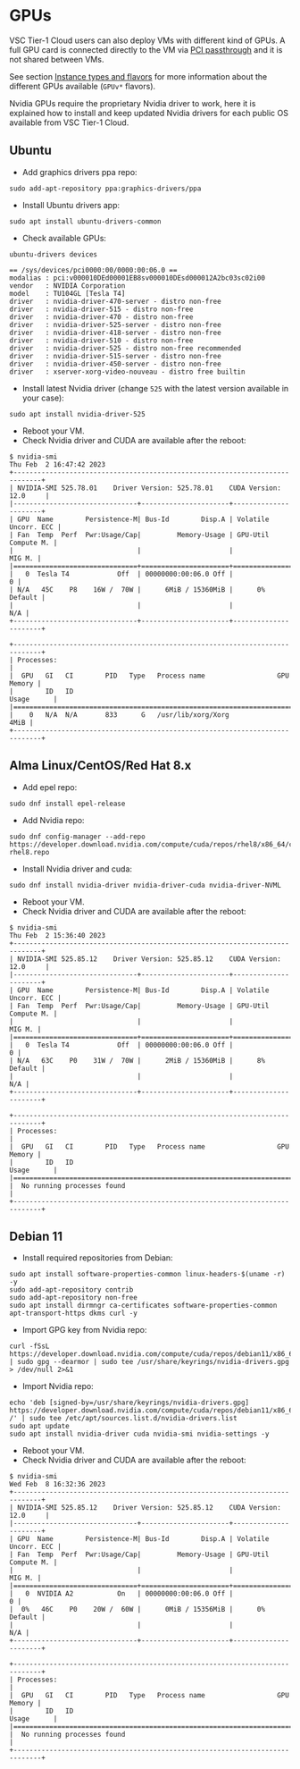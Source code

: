# GPUs

VSC Tier-1 Cloud users can also deploy VMs with different kind of GPUs.
A full GPU card is connected directly to the VM via
[PCI passthrough](https://libvirt.org/docs/libvirt-appdev-guide-python/en-US/html/libvirt_application_development_guide_using_python-Guest_Domains-Device_Config-PCI_Pass.html)
and it is not shared between VMs.

See section [Instance types and flavors](flavors.md#instance-types-and-flavors)
for more information about the different GPUs available (`GPUv*` flavors).

Nvidia GPUs require the proprietary Nvidia driver to work, here it is explained how to install
and keep updated Nvidia drivers for each public OS available from VSC Tier-1 Cloud.

## Ubuntu
* Add graphics drivers ppa repo:
```shell
sudo add-apt-repository ppa:graphics-drivers/ppa
```

* Install Ubuntu drivers app:
```shell
sudo apt install ubuntu-drivers-common
```
     
* Check available GPUs:

```shell
ubuntu-drivers devices
```

```console
== /sys/devices/pci0000:00/0000:00:06.0 ==
modalias : pci:v000010DEd00001EB8sv000010DEsd000012A2bc03sc02i00
vendor   : NVIDIA Corporation
model    : TU104GL [Tesla T4]
driver   : nvidia-driver-470-server - distro non-free
driver   : nvidia-driver-515 - distro non-free
driver   : nvidia-driver-470 - distro non-free
driver   : nvidia-driver-525-server - distro non-free
driver   : nvidia-driver-418-server - distro non-free
driver   : nvidia-driver-510 - distro non-free
driver   : nvidia-driver-525 - distro non-free recommended
driver   : nvidia-driver-515-server - distro non-free
driver   : nvidia-driver-450-server - distro non-free
driver   : xserver-xorg-video-nouveau - distro free builtin
```

* Install latest Nvidia driver (change `525` with the latest version available in your case):
```shell
sudo apt install nvidia-driver-525
```

* Reboot your VM.
* Check Nvidia driver and CUDA are available after the reboot:
```console
$ nvidia-smi
Thu Feb  2 16:47:42 2023
+-----------------------------------------------------------------------------+
| NVIDIA-SMI 525.78.01    Driver Version: 525.78.01    CUDA Version: 12.0     |
|-------------------------------+----------------------+----------------------+
| GPU  Name        Persistence-M| Bus-Id        Disp.A | Volatile Uncorr. ECC |
| Fan  Temp  Perf  Pwr:Usage/Cap|         Memory-Usage | GPU-Util  Compute M. |
|                               |                      |               MIG M. |
|===============================+======================+======================|
|   0  Tesla T4            Off  | 00000000:00:06.0 Off |                    0 |
| N/A   45C    P8    16W /  70W |      6MiB / 15360MiB |      0%      Default |
|                               |                      |                  N/A |
+-------------------------------+----------------------+----------------------+
                                                                                
+-----------------------------------------------------------------------------+
| Processes:                                                                  |
|  GPU   GI   CI        PID   Type   Process name                  GPU Memory |
|        ID   ID                                                   Usage      |
|=============================================================================|
|    0   N/A  N/A       833      G   /usr/lib/xorg/Xorg                  4MiB |
+-----------------------------------------------------------------------------+
```


## Alma Linux/CentOS/Red Hat 8.x


* Add epel repo:
```shell
sudo dnf install epel-release
```

* Add Nvidia repo:
```shell
sudo dnf config-manager --add-repo https://developer.download.nvidia.com/compute/cuda/repos/rhel8/x86_64/cuda-rhel8.repo
```

* Install Nvidia driver and cuda:
```shell
sudo dnf install nvidia-driver nvidia-driver-cuda nvidia-driver-NVML
```

* Reboot your VM.
* Check Nvidia driver and CUDA are available after the reboot:
```console
$ nvidia-smi
Thu Feb  2 15:36:40 2023       
+-----------------------------------------------------------------------------+
| NVIDIA-SMI 525.85.12    Driver Version: 525.85.12    CUDA Version: 12.0     |
|-------------------------------+----------------------+----------------------+
| GPU  Name        Persistence-M| Bus-Id        Disp.A | Volatile Uncorr. ECC |
| Fan  Temp  Perf  Pwr:Usage/Cap|         Memory-Usage | GPU-Util  Compute M. |
|                               |                      |               MIG M. |
|===============================+======================+======================|
|   0  Tesla T4            Off  | 00000000:00:06.0 Off |                    0 |
| N/A   63C    P0    31W /  70W |      2MiB / 15360MiB |      8%      Default |
|                               |                      |                  N/A |
+-------------------------------+----------------------+----------------------+
                                                                                
+-----------------------------------------------------------------------------+
| Processes:                                                                  |
|  GPU   GI   CI        PID   Type   Process name                  GPU Memory |
|        ID   ID                                                   Usage      |
|=============================================================================|
|  No running processes found                                                 |
+-----------------------------------------------------------------------------+
```


## Debian 11

* Install required repositories from Debian:
```shell
sudo apt install software-properties-common linux-headers-$(uname -r) -y
sudo add-apt-repository contrib
sudo add-apt-repository non-free
sudo apt install dirmngr ca-certificates software-properties-common apt-transport-https dkms curl -y
```

* Import GPG key from Nvidia repo:
```shell
curl -fSsL https://developer.download.nvidia.com/compute/cuda/repos/debian11/x86_64/3bf863cc.pub | sudo gpg --dearmor | sudo tee /usr/share/keyrings/nvidia-drivers.gpg > /dev/null 2>&1
```
 
* Import Nvidia repo:
```shell
echo 'deb [signed-by=/usr/share/keyrings/nvidia-drivers.gpg] https://developer.download.nvidia.com/compute/cuda/repos/debian11/x86_64/ /' | sudo tee /etc/apt/sources.list.d/nvidia-drivers.list
sudo apt update
sudo apt install nvidia-driver cuda nvidia-smi nvidia-settings -y
```

* Reboot your VM.
* Check Nvidia driver and CUDA are available after the reboot:
```console
$ nvidia-smi
Wed Feb  8 16:32:36 2023       
+-----------------------------------------------------------------------------+
| NVIDIA-SMI 525.85.12    Driver Version: 525.85.12    CUDA Version: 12.0     |
|-------------------------------+----------------------+----------------------+
| GPU  Name        Persistence-M| Bus-Id        Disp.A | Volatile Uncorr. ECC |
| Fan  Temp  Perf  Pwr:Usage/Cap|         Memory-Usage | GPU-Util  Compute M. |
|                               |                      |               MIG M. |
|===============================+======================+======================|
|   0  NVIDIA A2           On   | 00000000:00:06.0 Off |                    0 |
|  0%   46C    P0    20W /  60W |      0MiB / 15356MiB |      0%      Default |
|                               |                      |                  N/A |
+-------------------------------+----------------------+----------------------+
                                                                               
+-----------------------------------------------------------------------------+
| Processes:                                                                  |
|  GPU   GI   CI        PID   Type   Process name                  GPU Memory |
|        ID   ID                                                   Usage      |
|=============================================================================|
|  No running processes found                                                 |
+-----------------------------------------------------------------------------+
```

